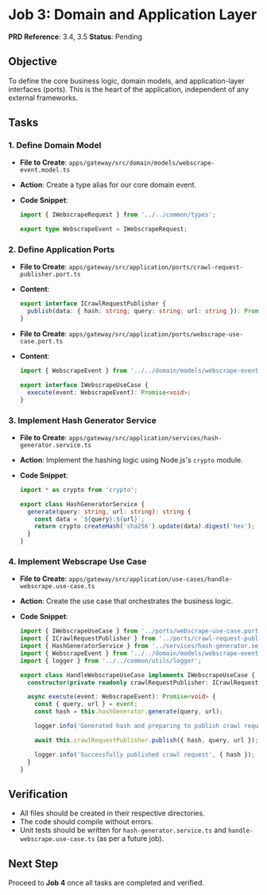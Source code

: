 # Job 3: Domain and Application Layer

**PRD Reference**: 3.4, 3.5
**Status**: Pending

## Objective

To define the core business logic, domain models, and application-layer interfaces (ports). This is the heart of the application, independent of any external frameworks.

## Tasks

### 1. Define Domain Model

- **File to Create**: `apps/gateway/src/domain/models/webscrape-event.model.ts`
- **Action**: Create a type alias for our core domain event.
- **Code Snippet**:

  ```typescript
  import { IWebscrapeRequest } from '../../common/types';

  export type WebscrapeEvent = IWebscrapeRequest;
  ```

### 2. Define Application Ports

- **File to Create**: `apps/gateway/src/application/ports/crawl-request-publisher.port.ts`
- **Content**:

  ```typescript
  export interface ICrawlRequestPublisher {
    publish(data: { hash: string; query: string; url: string }): Promise<void>;
  }
  ```

- **File to Create**: `apps/gateway/src/application/ports/webscrape-use-case.port.ts`
- **Content**:

  ```typescript
  import { WebscrapeEvent } from '../../domain/models/webscrape-event.model';

  export interface IWebscrapeUseCase {
    execute(event: WebscrapeEvent): Promise<void>;
  }
  ```

### 3. Implement Hash Generator Service

- **File to Create**: `apps/gateway/src/application/services/hash-generator.service.ts`
- **Action**: Implement the hashing logic using Node.js's `crypto` module.
- **Code Snippet**:

  ```typescript
  import * as crypto from 'crypto';

  export class HashGeneratorService {
    generate(query: string, url: string): string {
      const data = `${query}:${url}`;
      return crypto.createHash('sha256').update(data).digest('hex');
    }
  }
  ```

### 4. Implement Webscrape Use Case

- **File to Create**: `apps/gateway/src/application/use-cases/handle-webscrape.use-case.ts`
- **Action**: Create the use case that orchestrates the business logic.
- **Code Snippet**:

  ```typescript
  import { IWebscrapeUseCase } from '../ports/webscrape-use-case.port';
  import { ICrawlRequestPublisher } from '../ports/crawl-request-publisher.port';
  import { HashGeneratorService } from '../services/hash-generator.service';
  import { WebscrapeEvent } from '../../domain/models/webscrape-event.model';
  import { logger } from '../../common/utils/logger';

  export class HandleWebscrapeUseCase implements IWebscrapeUseCase {
    constructor(private readonly crawlRequestPublisher: ICrawlRequestPublisher, private readonly hashGenerator: HashGeneratorService) {}

    async execute(event: WebscrapeEvent): Promise<void> {
      const { query, url } = event;
      const hash = this.hashGenerator.generate(query, url);

      logger.info('Generated hash and preparing to publish crawl request', { query, url, hash });

      await this.crawlRequestPublisher.publish({ hash, query, url });

      logger.info('Successfully published crawl request', { hash });
    }
  }
  ```

## Verification

- All files should be created in their respective directories.
- The code should compile without errors.
- Unit tests should be written for `hash-generator.service.ts` and `handle-webscrape.use-case.ts` (as per a future job).

## Next Step

Proceed to **Job 4** once all tasks are completed and verified.

